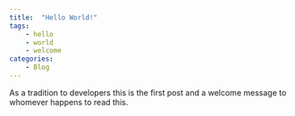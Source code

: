 ```yaml
---
title:  "Hello World!"
tags:
    - hello
    - world
    - welcome
categories: 
    - Blog
---
```

As a tradition to developers this is the first post and a welcome message to whomever happens to read this.
